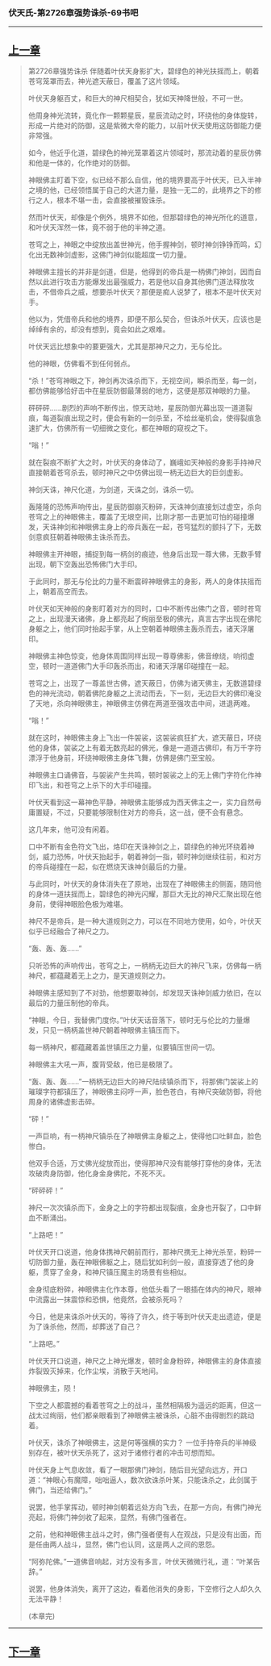 ### 伏天氏-第2726章强势诛杀-69书吧

--------
[上一章](./743f4b4c42365959bc263ed253d56c96.md)
--------


>
>
>
>第2726章强势诛杀
>伴随着叶伏天身影扩大，碧绿色的神光扶摇而上，朝着苍穹笼罩而去，神光遮天蔽日，覆盖了这片领域。
>
>叶伏天身躯百丈，和巨大的神尺相契合，犹如天神降世般，不可一世。
>
>他周身神光流转，竟化作一颗颗星辰，星辰流动之时，环绕他的身体旋转，形成一片绝对的防御，这是紫微大帝的能力，以前叶伏天使用这防御能力便非常强。
>
>如今，他近乎化道，碧绿色的神光笼罩着这片领域时，那流动着的星辰仿佛和他是一体的，化作绝对的防御。
>
>神眼佛主盯着下空，似已经不那么自信，他的境界要高于叶伏天，已入半神之境的他，已经领悟属于自己的大道力量，是独一无二的，此境界之下的修行之人，根本不堪一击，会直接被摧毁诛杀。
>
>然而叶伏天，却像是个例外，境界不如他，但那碧绿色的神光所化的道意，和叶伏天浑然一体，竟不弱于他的半神之道。
>
>苍穹之上，神眼之中绽放出盖世神光，他手握神剑，顿时神剑铮铮而鸣，幻化出无数神剑虚影，这佛门神剑似能超度一切力量。
>
>神眼佛主擅长的并非是剑道，但是，他得到的帝兵是一柄佛门神剑，因而自然以此进行攻击方能爆发出最强威力，若是他以自身其他佛门道法释放攻击，不借帝兵之威，想要杀叶伏天？那便是痴人说梦了，根本不是叶伏天对手。
>
>他以为，凭借帝兵和他的境界，即便不那么契合，但诛杀叶伏天，应该也是绰绰有余的，却没有想到，竟会如此之艰难。
>
>叶伏天远比想象中的要更强大，尤其是那神尺之力，无与伦比。
>
>他的神眼，仿佛看不到任何弱点。
>
>“杀！”苍穹神眼之下，神剑再次诛杀而下，无视空间，瞬杀而至，每一剑，都仿佛能够恰好击中在星辰防御最薄弱的地方，这便是那双神眼的力量。
>
>砰砰砰……剧烈的声响不断传出，惊天动地，星辰防御光幕出现一道道裂痕，每道裂痕出现之时，便会有新的一剑杀至，不给丝毫机会，使得裂痕急速扩大，仿佛所有一切细微之变化，都在神眼的窥视之下。
>
>“嗡！”
>
>就在裂痕不断扩大之时，叶伏天的身体动了，巍峨如天神般的身影手持神尺直接朝着苍穹杀去，顿时神尺之中仿佛出现一柄无边巨大的巨剑虚影。
>
>神剑天诛，神尺化道，为剑道，天诛之剑，诛杀一切。
>
>轰隆隆的恐怖声响传出，星辰防御崩灭粉碎，天诛神剑直接划过虚空，杀向苍穹之上的神眼佛主，覆盖了无垠空间，比刚才那一击更加可怕的碰撞爆发，天诛神剑和神眼佛主身上的帝兵轰在一起，苍穹猛烈的颤抖了下，无数剑意疯狂朝着神眼佛主诛杀而去。
>
>神眼佛主开神眼，捕捉到每一柄剑的痕迹，他身后出现一尊大佛，无数手臂出现，朝下空轰出恐怖佛门大手印。
>
>于此同时，那无与伦比的力量不断震碎神眼佛主的身影，两人的身体扶摇而上，朝着高空而去。
>
>叶伏天如天神般的身影盯着对方的同时，口中不断传出佛门之音，顿时苍穹之上，出现漫天诸佛，身上都亮起了绚丽至极的佛光，真言古字出现在佛陀身躯之上，他们同时抬起手掌，从上空朝着神眼佛主轰杀而去，诸天浮屠印。
>
>神眼佛主神色惊变，他身体周围同样出现一尊尊佛影，佛音缭绕，响彻虚空，顿时一道道佛门大手印轰杀而出，和诸天浮屠印碰撞在一起。
>
>苍穹之上，出现了一尊盖世古佛，遮天蔽日，仿佛为诸天佛主，无数道碧绿色的神光流动，朝着佛陀身躯之上流动而去，下一刻，无边巨大的佛印淹没了天地，杀向神眼佛主，神眼佛主仿佛在两道至强攻击中间，进退两难。
>
>“嗡！”
>
>就在这时，神眼佛主身上飞出一件袈裟，这袈裟疯狂扩大，遮天蔽日，环绕他的身体，袈裟之上有着无数亮起的佛光，像是一道道古佛印，有万千字符漂浮于他身前，环绕神眼佛主身体飞舞，仿佛是佛门至宝般。
>
>神眼佛主口诵佛音，与袈裟产生共鸣，顿时袈裟之上的无上佛门字符化作神印飞出，和苍穹之上杀下的大手印碰撞。
>
>叶伏天看到这一幕神色平静，神眼佛主能够成为西天佛主之一，实力自然毋庸置疑，不过，只要能够限制住对方的帝兵，这一战，便不会有悬念。
>
>这几年来，他可没有闲着。
>
>口中不断有金色符文飞出，烙印在天诛神剑之上，碧绿色的神光环绕着神剑，威力恐怖，叶伏天抬起手，朝着神剑一指，顿时神剑继续往前，和对方的帝兵碰撞在一起，似在燃烧天诛神剑最后的力量。
>
>与此同时，叶伏天的身体消失在了原地，出现在了神眼佛主的侧面，随同他的身体一道扶摇而上，碧绿色的神光闪耀，那巨大无比的神尺汇聚出现在他身前，使得神眼脸色极为难堪。
>
>神尺不是帝兵，是一种大道规则之力，可以在不同地方使用，如今，叶伏天似乎已经融合了神尺之力。
>
>“轰、轰、轰……”
>
>只听恐怖的声响传出，苍穹之上，一柄柄无边巨大的神尺飞来，仿佛每一柄神尺，都蕴藏着无上之力，是天道规则之力。
>
>神眼佛主感知到了不对劲，他想要取神剑，却发现天诛神剑威力依旧，在以最后的力量压制他的帝兵。
>
>“神眼，今日，我替佛门度你。”叶伏天话音落下，顿时无与伦比的力量爆发，只见一柄柄盖世神尺朝着神眼佛主镇压而下。
>
>每一柄神尺，都蕴藏着盖世镇压之力量，似要镇压世间一切。
>
>神眼佛主大吼一声，腹背受敌，他已是极限了。
>
>“轰、轰、轰……”一柄柄无边巨大的神尺陆续镇杀而下，将那佛门袈裟上的璀璨字符都镇压了，神眼佛主闷哼一声，脸色苍白，有神尺突破防御，将他周身的诸佛虚影击碎。
>
>“砰！”
>
>一声巨响，有一柄神尺镇杀在了神眼佛主身躯之上，使得他口吐鲜血，脸色惨白。
>
>他双手合适，万丈佛光绽放而出，使得那神尺没有能够打穿他的身体，无法攻破肉身防御，他化身金身佛陀，不死不灭。
>
>“砰砰砰！”
>
>神尺一次次镇杀而下，金身之上的字符都出现裂痕，金身也开裂了，口中鲜血不断涌出。
>
>“上路吧！”
>
>叶伏天开口说道，他身体携神尺朝前而行，那神尺携无上神光杀至，粉碎一切防御力量，轰在神眼佛躯之上，随后犹如利剑一般，直接穿透了他的身躯，贯穿了金身，和神尺镇压魔主的场景有些相似。
>
>金身彻底粉碎，神眼佛主化作本尊，他低头看了一眼插在体内的神尺，眼神中流露出一抹震惊和恐惧，他竟然，会被杀死吗？
>
>今日，他是来诛杀叶伏天的，等待了许久，终于等到叶伏天走出遗迹，便是为了诛杀他，然而，却葬送了自己？
>
>“上路吧。”
>
>叶伏天开口说道，神尺之上神光爆发，顿时金身粉碎，神眼佛主的身体直接炸裂毁灭掉来，化作尘埃，消散于天地间。
>
>神眼佛主，陨！
>
>下空之人都震撼的看着苍穹之上的战斗，虽然相隔极为遥远的距离，但这一战太过绚丽，他们都亲眼看到了神眼佛主被诛杀，心脏不由得剧烈的跳动着。
>
>叶伏天，诛杀了神眼佛主，这是何等强横的实力？
>一位手持帝兵的半神级别存在，被叶伏天杀死了，这对于诸修行者的冲击可想而知。
>
>叶伏天身上气息收敛，看了一眼那佛门神剑，随后目光望向远方，开口道：“神眼心有魔障，咄咄逼人，数次欲诛杀叶某，只能诛杀之，此剑属于佛门，当还给佛门。”
>
>说罢，他手掌挥动，顿时神剑朝着远处方向飞去，在那一方向，有佛门神光亮起，将佛门神剑收了起来，显然，有佛门强者在。
>
>之前，他和神眼佛主战斗之时，佛门强者便有人在观战，只是没有出面，而是任由两人战斗，显然，佛门也认同，这是两人之间的恩怨。
>
>“阿弥陀佛。”一道佛音响起，对方没有多言，叶伏天微微行礼，道：“叶某告辞。”
>
>说罢，他身体消失，离开了这边，看着他消失的身影，下空修行之人却久久无法平静！
>
>(本章完)
>
>

--------
[下一章](./33fe30209e869e722f481c008220f268.md)
--------
